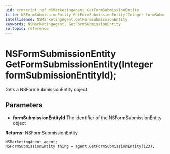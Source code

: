 ```yaml
---
uid: crmscript_ref_NSMarketingAgent_GetFormSubmissionEntity
title: NSFormSubmissionEntity GetFormSubmissionEntity(Integer formSubmissionEntityId);
intellisense: NSMarketingAgent.GetFormSubmissionEntity
keywords: NSMarketingAgent, GetFormSubmissionEntity
so.topic: reference
---
```


# NSFormSubmissionEntity GetFormSubmissionEntity(Integer formSubmissionEntityId);

Gets a NSFormSubmissionEntity object.

## Parameters

* **formSubmissionEntityId** The identifier of the NSFormSubmissionEntity object

**Returns:** NSFormSubmissionEntity

```crmscript
NSMarketingAgent agent;
NSFormSubmissionEntity thing = agent.GetFormSubmissionEntity(123);
```

